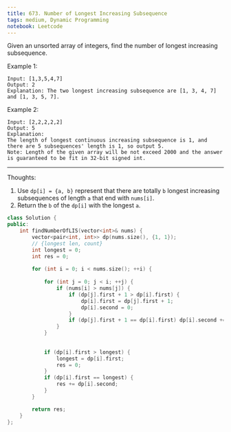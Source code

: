 ```yaml
---
title: 673. Number of Longest Increasing Subsequence
tags: medium, Dynamic Programming
notebook: Leetcode
---
```



Given an unsorted array of integers, find the number of longest increasing subsequence.

Example 1:
```
Input: [1,3,5,4,7]
Output: 2
Explanation: The two longest increasing subsequence are [1, 3, 4, 7] and [1, 3, 5, 7].
```
Example 2:
```
Input: [2,2,2,2,2]
Output: 5
Explanation: 
The length of longest continuous increasing subsequence is 1, and there are 5 subsequences' length is 1, so output 5.
Note: Length of the given array will be not exceed 2000 and the answer is guaranteed to be fit in 32-bit signed int.
```

----------
Thoughts:
1. Use `dp[i] = {a, b}` represent that there are totally `b` longest increasing subsequences of length `a` that end with `nums[i]`.
2. Return the `b` of the `dp[i]` with the longest `a`.


```c++
class Solution {
public:
    int findNumberOfLIS(vector<int>& nums) {
        vector<pair<int, int>> dp(nums.size(), {1, 1});
        // {longest len, count}
        int longest = 0;
        int res = 0;
        
        for (int i = 0; i < nums.size(); ++i) {
            
            for (int j = 0; j < i; ++j) {
                if (nums[i] > nums[j]) {
                    if (dp[j].first + 1 > dp[i].first) {
                        dp[i].first = dp[j].first + 1;
                        dp[i].second = 0;
                    }
                    if (dp[j].first + 1 == dp[i].first) dp[i].second += dp[j].second;
                }
            }
            
            
            if (dp[i].first > longest) {
                longest = dp[i].first;
                res = 0;
            }
            if (dp[i].first == longest) {
                res += dp[i].second;
            }
        }

        return res;
    }
};
```
